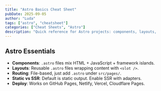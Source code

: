 ```yaml
---
title: "Astro Basics Cheat Sheet"
pubDate: 2025-09-05
author: "Luda"
tags: ["astro", "cheatsheet"]
categories: ["Cheat Sheets", "Astro"]
description: "Quick reference for Astro projects: components, layouts, and deployment."
---
```


## Astro Essentials

- **Components**: `.astro` files mix HTML + JavaScript + framework islands.  
- **Layouts**: Reusable `.astro` files wrapping content with `<slot />`.  
- **Routing**: File-based, just add `.astro` under `src/pages/`.  
- **Static vs SSR**: Default is static output. Enable SSR with adapters.  
- **Deploy**: Works on GitHub Pages, Netlify, Vercel, Cloudflare Pages.  
